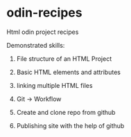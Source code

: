 # odin-recipes
Html odin project recipes

Demonstrated skills:
1. File structure of an HTML Project

2. Basic HTML elements and attributes
3. linking multiple HTML files

4. Git -> Workflow
5. Create and clone repo from github
6. Publishing site with the help of github
